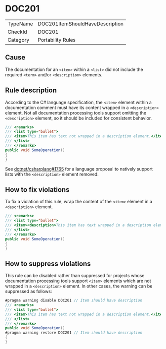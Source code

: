 # DOC201

<table>
<tr>
  <td>TypeName</td>
  <td>DOC201ItemShouldHaveDescription</td>
</tr>
<tr>
  <td>CheckId</td>
  <td>DOC201</td>
</tr>
<tr>
  <td>Category</td>
  <td>Portability Rules</td>
</tr>
</table>

## Cause

The documentation for an `<item>` within a `<list>` did not include the required `<term>` and/or `<description>`
elements.

## Rule description

According to the C# language specification, the `<item>` element within a documentation comment must have its content
wrapped in a `<description>` element. Not all documentation processing tools support omitting the `<description>`
element, so it should be included for consistent behavior.

```csharp
/// <remarks>
/// <list type="bullet">
/// <item>This item has text not wrapped in a description element.</item>
/// </list>
/// </remarks>
public void SomeOperation()
{
}
```

See [dotnet/csharplang#1765](https://github.com/dotnet/csharplang/issues/1765) for a language proposal to natively
support lists with the `<description>` element removed.

## How to fix violations

To fix a violation of this rule, wrap the content of the `<item>` element in a `<description>` element.

```csharp
/// <remarks>
/// <list type="bullet">
/// <item><description>This item has text wrapped in a description element.</description></item>
/// </list>
/// </remarks>
public void SomeOperation()
{
}
```

## How to suppress violations

This rule can be disabled rather than suppressed for projects whose documentation processing tools support `<item>`
elements which are not wrapped in a `<description>` element. In other cases, the warning can be suppressed as follows:

```csharp
#pragma warning disable DOC201 // Item should have description
/// <remarks>
/// <list type="bullet">
/// <item>This item has text not wrapped in a description element.</item>
/// </list>
/// </remarks>
public void SomeOperation()
#pragma warning restore DOC201 // Item should have description
{
}
```
